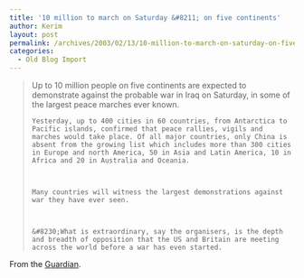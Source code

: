 ```yaml
---
title: '10 million to march on Saturday &#8211; on five continents'
author: Kerim
layout: post
permalink: /archives/2003/02/13/10-million-to-march-on-saturday-on-five-continents/
categories:
  - Old Blog Import
---
```


>   Up to 10 million people on five continents are expected to demonstrate against the probable war in Iraq on Saturday, in some of the largest peace marches ever known. 
>   
>   
>     Yesterday, up to 400 cities in 60 countries, from Antarctica to Pacific islands, confirmed that peace rallies, vigils and marches would take place. Of all major countries, only China is absent from the growing list which includes more than 300 cities in Europe and north America, 50 in Asia and Latin America, 10 in Africa and 20 in Australia and Oceania.
>   
>   
>   
>     Many countries will witness the largest demonstrations against war they have ever seen.
>   
>   
>   
>     &#8230;What is extraordinary, say the organisers, is the depth and breadth of opposition that the US and Britain are meeting across the world before a war has even started.
>   


From the <a href="http://www.guardian.co.uk/international/story/0,3604,894449,00.html" onclick="_gaq.push(['_trackEvent', 'outbound-article', 'http://www.guardian.co.uk/international/story/0,3604,894449,00.html', 'Guardian']);" >Guardian</a>.

